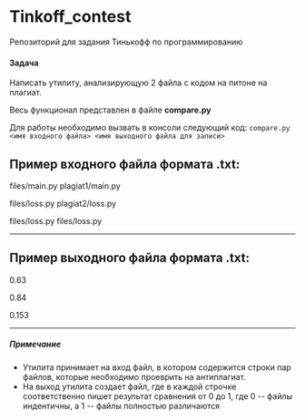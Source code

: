 # Tinkoff_contest
Репозиторий для задания Тинькофф по программированию

#### Задача
Написать утилиту, анализирующую 2 файла с кодом на питоне на плагиат.

Весь функционал представлен в файле **compare.py**

Для работы необходимо вызвать в консоли следующий код:
`compare.py <имя входного файла> <имя выходного файла для записи>`

Пример входного файла формата **.txt**:
------------
files/main.py plagiat1/main.py

files/loss.py plagiat2/loss.py

files/loss.py files/loss.py

------------

Пример выходного файла формата **.txt**:
------------
0.63

0.84

0.153

------------

##### Примечание
- Утилита принимает на вход файл, в котором содержится строки пар файлов, которые необходимо проеврить на антиплагиат.
- На выход утилита создает файл, где в каждой строчке соответственно пишет результат сравнения от 0 до 1, где 0 -- файлы индентичны, а 1 -- файлы полностью различаются

